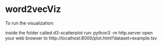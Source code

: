 # word2vecViz

To run the visualization: 

inside the folder called d3-scatterplot run: python3 -m http.server
open your web browser to http://localhost:8000/plot.html?dataset=example.tsv
